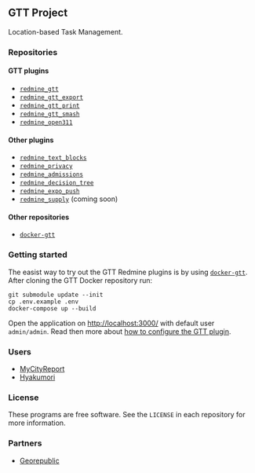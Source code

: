 ## GTT Project

Location-based Task Management.

### Repositories

#### GTT plugins

- [`redmine_gtt`](https://github.com/gtt-project/redmine_gtt)
- [`redmine_gtt_export`](https://github.com/gtt-project/redmine_gtt_export)
- [`redmine_gtt_print`](https://github.com/gtt-project/redmine_gtt_print)
- [`redmine_gtt_smash`](https://github.com/gtt-project/redmine_gtt_smash)
- [`redmine_open311`](https://github.com/gtt-project/redmine_open311)

#### Other plugins

- [`redmine_text_blocks`](https://github.com/gtt-project/redmine_text_blocks)
- [`redmine_privacy`](https://github.com/gtt-project/redmine_privacy)
- [`redmine_admissions`](https://github.com/gtt-project/redmine_admissions)
- [`redmine_decision_tree`](https://github.com/gtt-project/redmine_decision_tree)
- [`redmine_expo_push`](https://github.com/gtt-project/redmine_expo_push)
- [`redmine_supply`](https://github.com/gtt-project/redmine_supply) (coming soon)

#### Other repositories

- [`docker-gtt`](https://github.com/gtt-project/docker-gtt)

### Getting started

The easist way to try out the GTT Redmine plugins is by using [`docker-gtt`](https://github.com/gtt-project/docker-gtt).
After cloning the GTT Docker repository run:

```
git submodule update --init
cp .env.example .env
docker-compose up --build
```

Open the application on [http://localhost:3000/](http://localhost:3000/) with default user `admin/admin`.
Read then more about [how to configure the GTT plugin](https://github.com/gtt-project/redmine_gtt#how-to-use).

### Users

- [MyCityReport](https://www.mycityreport.jp/)
- [Hyakumori](https://www.hyakumori.com/)

### License

These programs are free software. See the `LICENSE` in each repository for more information.

### Partners

- [Georepublic](https://georepublc.info)
